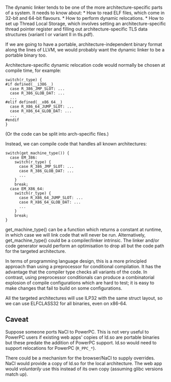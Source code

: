 The dynamic linker tends to be one of the more architecture-specific parts of a
system. It needs to know about: * How to read ELF files, which come in 32-bit
and 64-bit flavours. * How to perform dynamic relocations. * How to set up
Thread Local Storage, which involves setting an architecture-specific thread
pointer register and filling out architecture-specific TLS data structures
(variant I or variant II in tls.pdf).

If we are going to have a portable, architecture-independent binary format along
the lines of LLVM, we would probably want the dynamic linker to be a portable
binary too.

Architecture-specific dynamic relocation code would normally be chosen at
compile time, for example:

```
switch(r_type) {
#if defined(__i386__)
  case R_386_JMP_SLOT: ...
  case R_386_GLOB_DAT: ...
  ...
#elif defined(__x86_64__)
  case R_X86_64_JUMP_SLOT: ...
  case R_X86_64_GLOB_DAT: ...
  ...
#endif
}
```

(Or the code can be split into arch-specific files.)

Instead, we can compile code that handles all known architectures:

```
switch(get_machine_type()) {
  case EM_386:
    switch(r_type) {
      case R_386_JMP_SLOT: ...
      case R_386_GLOB_DAT: ...
      ...
    }
    break;
  case EM_X86_64:
    switch(r_type) {
      case R_X86_64_JUMP_SLOT: ...
      case R_X86_64_GLOB_DAT: ...
      ...
    }
    break;
}
```

get\_machine\_type() can be a function which returns a constant at runtime, in
which case we will link code that will never be run. Alternatively,
get\_machine\_type() could be a compiler/linker intrinsic. The linker and/or
code generator would perform an optimisation to drop all but the code path for
the targeted architecture.

In terms of programming language design, this is a more principled approach than
using a preprocessor for conditional compilation. It has the advantage that the
compiler type checks all variants of the code. In contrast, using preprocessor
conditionals can produce a combinatorial explosion of compile configurations
which are hard to test; it is easy to make changes that fail to build on some
configurations.

All the targeted architectures will use ILP32 with the same struct layout, so we
can use ELFCLASS32 for all binaries, even on x86-64.

## Caveat

Suppose someone ports NaCl to PowerPC. This is not very useful to PowerPC users
if existing web apps' copies of ld.so are portable binaries but these predate
the addition of PowerPC support. ld.so would need to support relocations for
PowerPC (`R_PPC_*`).

There could be a mechanism for the browser/NaCl to supply overrides. NaCl would
provide a copy of ld.so for the local architecture. The web app would
_voluntarily_ use this instead of its own copy (assuming glibc versions match
up).
